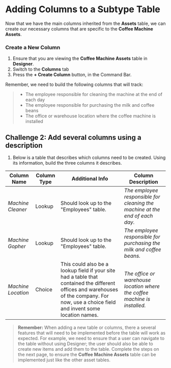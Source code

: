 # Adding Columns to a Subtype Table

Now that we have the main columns inherited from the **Assets** table, we can create our necessary columns that are specific to the **Coffee Machine Assets**.

### Create a New Column
1. Ensure that you are viewing the **Coffee Machine Assets** table in **Designer**.
2. Switch to the **Columns** tab
3. Press the **+ Create Column** button, in the Command Bar.

Remember, we need to build the following columns that will track:
> - The employee responsible for cleaning the machine at the end of each day
> - The employee responsible for purchasing the milk and coffee beans
> - The office or warehouse location where the coffee machine is installed

## Challenge 2: Add several columns using a description
1. Below is a table that describes which columns need to be created. Using its information, build the three columns it describes.

| Column Name | Column Type | Additional Info | Column Description |
| --- | --- | --- | --- |
| *Machine Cleaner* | Lookup | Should look up to the "Employees" table. | *The employee responsible for cleaning the machine at the end of each day.*|
| *Machine Gopher* | Lookup | Should look up to the "Employees" table. | *The employee responsible for purchasing the milk and coffee beans.*|
| *Machine Location* | Choice | This could also be a lookup field if your site had a table that contained the different offices and warehouses of the company. For now, use a choice field and invent some location names. | *The office or warehouse location where the coffee machine is installed.* |


> **Remember:** When adding a new table or columns, there a several features that will need to be implemented before the table will work as expected. For example, we need to ensure that a user can navigate to the table without using Designer; the user should also be able to create new items and add them to the table. Complete the steps on the next page, to ensure the **Coffee Machine Assets** table can be implemented just like the other asset tables.